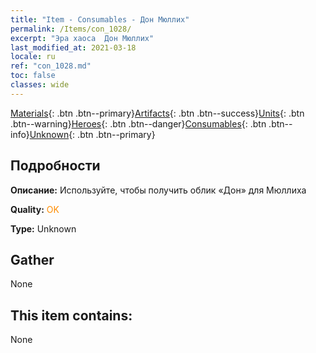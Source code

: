 ```yaml
---
title: "Item - Consumables - Дон Мюллих"
permalink: /Items/con_1028/
excerpt: "Эра хаоса  Дон Мюллих"
last_modified_at: 2021-03-18
locale: ru
ref: "con_1028.md"
toc: false
classes: wide
---
```

 [Materials](/ru/Items/){: .btn .btn--primary}[Artifacts](/ru/Items/Artifacts/){: .btn .btn--success}[Units](/ru/Items/Units/){: .btn .btn--warning}[Heroes](/ru/Items/Heroes/){: .btn .btn--danger}[Consumables](/ru/Items/Consumables/){: .btn .btn--info}[Unknown](/ru/Items/Unknown/){: .btn .btn--primary}

## Подробности
 **Описание:** Используйте, чтобы получить облик «Дон» для Мюллиха

 **Quality:** <span style="color: #FF8C00">OK</span>

 **Type:** Unknown

## Gather

  None

## This item contains:

  None

